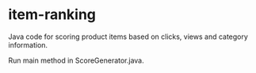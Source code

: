 # item-ranking
Java code for scoring product items based on clicks, views and category information.

Run main method in ScoreGenerator.java.
